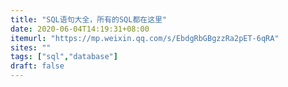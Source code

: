 ```yaml
---
title: "SQL语句大全，所有的SQL都在这里"
date: 2020-06-04T14:19:31+08:00
itemurl: "https://mp.weixin.qq.com/s/EbdgRbGBgzzRa2pET-6qRA"
sites: ""
tags: ["sql","database"]
draft: false
---
```


